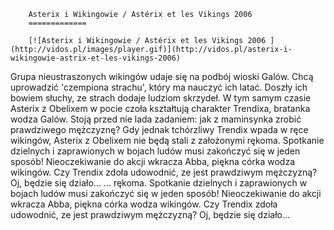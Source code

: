 
        Asterix i Wikingowie / Astérix et les Vikings 2006 
        =============
        
        [![Asterix i Wikingowie / Astérix et les Vikings 2006 ](http://vidos.pl/images/player.gif)](http://vidos.pl/asterix-i-wikingowie-astrix-et-les-vikings-2006)
        
        
 Grupa nieustraszonych wikingów udaje się na podbój wioski Galów. Chcą uprowadzić 'czempiona strachu', który ma nauczyć ich latać. Doszły ich bowiem słuchy, ze strach dodaje ludziom skrzydeł. W tym samym czasie Asterix z Obelixem w pocie czoła kształtują charakter Trendixa, bratanka wodza Galów. Stoją przed nie lada zadaniem: jak z maminsynka zrobić prawdziwego mężczyznę? Gdy jednak tchórzliwy Trendix wpada w ręce wikingów, Asterix z Obelixem nie będą stali z założonymi rękoma. Spotkanie dzielnych i zaprawionych w bojach ludów musi zakończyć się w jeden sposób! Nieoczekiwanie do akcji wkracza Abba, piękna córka wodza wikingów. Czy Trendix zdoła udowodnić, ze jest prawdziwym mężczyzną? Oj, będzie się działo...  ... rękoma. Spotkanie dzielnych i zaprawionych w bojach ludów musi zakończyć się w jeden sposób! Nieoczekiwanie do akcji wkracza Abba, piękna córka wodza wikingów. Czy Trendix zdoła udowodnić, ze jest prawdziwym mężczyzną? Oj, będzie się działo...
    